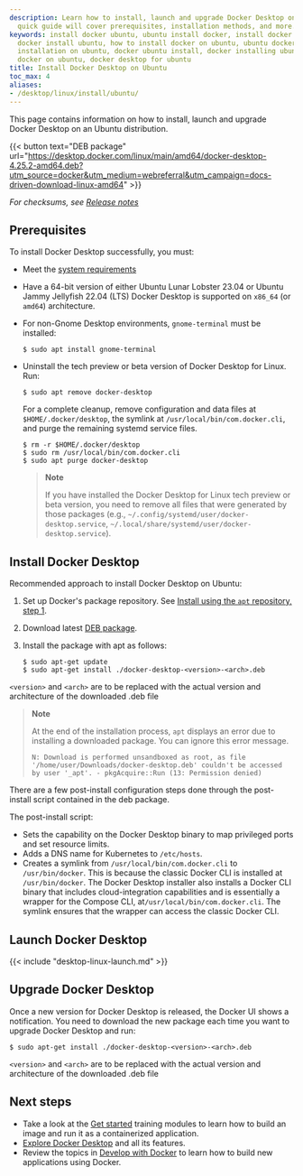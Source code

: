 ```yaml
---
description: Learn how to install, launch and upgrade Docker Desktop on Ubuntu. This
  quick guide will cover prerequisites, installation methods, and more.
keywords: install docker ubuntu, ubuntu install docker, install docker on ubuntu,
  docker install ubuntu, how to install docker on ubuntu, ubuntu docker install, docker
  installation on ubuntu, docker ubuntu install, docker installing ubuntu, installing
  docker on ubuntu, docker desktop for ubuntu
title: Install Docker Desktop on Ubuntu
toc_max: 4
aliases:
- /desktop/linux/install/ubuntu/
---
```


This page contains information on how to install, launch and upgrade Docker Desktop on an Ubuntu distribution.

{{< button text="DEB package" url="https://desktop.docker.com/linux/main/amd64/docker-desktop-4.25.2-amd64.deb?utm_source=docker&utm_medium=webreferral&utm_campaign=docs-driven-download-linux-amd64" >}}

_For checksums, see [Release notes](../release-notes.md)_

## Prerequisites

To install Docker Desktop successfully, you must:

- Meet the [system requirements](linux-install.md#system-requirements)
- Have a 64-bit version of either Ubuntu Lunar Lobster 23.04 or Ubuntu Jammy Jellyfish 22.04 (LTS)
  Docker Desktop is supported on `x86_64` (or `amd64`) architecture.
- For non-Gnome Desktop environments, `gnome-terminal` must be installed:
  ```console
  $ sudo apt install gnome-terminal
  ```
- Uninstall the tech preview or beta version of Docker Desktop for Linux. Run:

  ```console
  $ sudo apt remove docker-desktop
  ```

  For a complete cleanup, remove configuration and data files at `$HOME/.docker/desktop`, the symlink at `/usr/local/bin/com.docker.cli`, and purge the remaining systemd service files.

  ```console
  $ rm -r $HOME/.docker/desktop
  $ sudo rm /usr/local/bin/com.docker.cli
  $ sudo apt purge docker-desktop
  ```

  > **Note**
  >
  > If you have installed the Docker Desktop for Linux tech preview or beta version, you need to remove all files that were generated by those packages (e.g., `~/.config/systemd/user/docker-desktop.service`, `~/.local/share/systemd/user/docker-desktop.service`).

## Install Docker Desktop

Recommended approach to install Docker Desktop on Ubuntu:

1. Set up Docker's package repository.
   See [Install using the `apt` repository, step 1](../../engine/install/ubuntu.md#install-using-the-repository).

2. Download latest [DEB package](https://desktop.docker.com/linux/main/amd64/docker-desktop-4.25.2-amd64.deb?utm_source=docker&utm_medium=webreferral&utm_campaign=docs-driven-download-linux-amd64).

3. Install the package with apt as follows:

   ```console
   $ sudo apt-get update
   $ sudo apt-get install ./docker-desktop-<version>-<arch>.deb
   ```
`<version>` and `<arch>` are to be replaced with the actual version and architecture of the downloaded .deb file
   > **Note**
   >
   > At the end of the installation process, `apt` displays an error due to installing a downloaded package. You
   > can ignore this error message.
   >
   > ```text
   > N: Download is performed unsandboxed as root, as file '/home/user/Downloads/docker-desktop.deb' couldn't be accessed by user '_apt'. - pkgAcquire::Run (13: Permission denied)
   > ```

There are a few post-install configuration steps done through the post-install script contained in the deb package.

The post-install script:

- Sets the capability on the Docker Desktop binary to map privileged ports and set resource limits.
- Adds a DNS name for Kubernetes to `/etc/hosts`.
- Creates a symlink from `/usr/local/bin/com.docker.cli` to `/usr/bin/docker`.
  This is because the classic Docker CLI is installed at `/usr/bin/docker`. The Docker Desktop installer also installs a Docker CLI binary that includes cloud-integration capabilities and is essentially a wrapper for the Compose CLI, at`/usr/local/bin/com.docker.cli`. The symlink ensures that the wrapper can access the classic Docker CLI. 

## Launch Docker Desktop

{{< include "desktop-linux-launch.md" >}}

## Upgrade Docker Desktop

Once a new version for Docker Desktop is released, the Docker UI shows a notification.
You need to download the new package each time you want to upgrade Docker Desktop and run:

```console
$ sudo apt-get install ./docker-desktop-<version>-<arch>.deb
```
`<version>` and `<arch>` are to be replaced with the actual version and architecture of the downloaded .deb file
## Next steps

- Take a look at the [Get started](../../get-started/index.md) training modules to learn how to build an image and run it as a containerized application.
- [Explore Docker Desktop](../use-desktop/index.md) and all its features.
- Review the topics in [Develop with Docker](../../develop/index.md) to learn how to build new applications using Docker.
